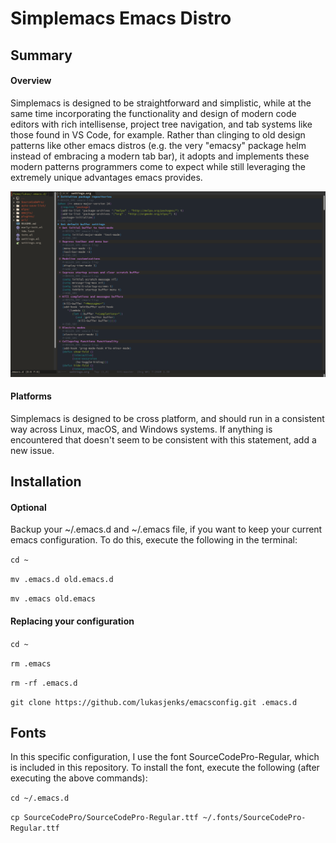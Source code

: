 # Simplemacs Emacs Distro

## Summary

#### Overview
Simplemacs is designed to be straightforward and simplistic, while at the same time incorporating the functionality and design of modern code editors with rich intellisense, project tree navigation, and tab systems like those found in VS Code, for example. Rather than clinging to old design patterns like other emacs distros (e.g. the very "emacsy" package helm instead of embracing a modern tab bar), it adopts and implements these modern patterns programmers come to expect while still leveraging the extremely unique advantages emacs provides. 

![alt](https://github.com/lukasjenks/simplemacs/blob/master/docs/simplemacs.png)

#### Platforms
Simplemacs is designed to be cross platform, and should run in a consistent way across Linux, macOS, and Windows systems. If anything is encountered that doesn't seem to be consistent with this statement, add a new issue.

## Installation

#### Optional
Backup your ~/.emacs.d and ~/.emacs file, if you want to keep your current emacs configuration.
To do this, execute the following in the terminal:

`cd ~`

`mv .emacs.d old.emacs.d`

`mv .emacs old.emacs`

#### Replacing your configuration

`cd ~`

`rm .emacs`

`rm -rf .emacs.d`

`git clone https://github.com/lukasjenks/emacsconfig.git .emacs.d`

## Fonts
In this specific configuration, I use the font SourceCodePro-Regular,
which is included in this repository. To install the font, execute
the following (after executing the above commands):

`cd ~/.emacs.d`

`cp SourceCodePro/SourceCodePro-Regular.ttf ~/.fonts/SourceCodePro-Regular.ttf`
